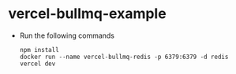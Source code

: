 # vercel-bullmq-example

 -  Run the following commands
    ```
    npm install
    docker run --name vercel-bullmq-redis -p 6379:6379 -d redis
    vercel dev
    ```
